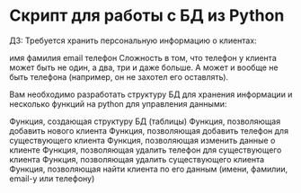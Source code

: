# Скрипт для работы с БД из Python

ДЗ:
Требуется хранить персональную информацию о клиентах:

имя
фамилия
email
телефон
Сложность в том, что телефон у клиента может быть не один, а два, три и даже больше. А может и вообще не быть телефона (например, он не захотел его оставлять).

Вам необходимо разработать структуру БД для хранения информации и несколько функций на python для управления данными:

Функция, создающая структуру БД (таблицы)
Функция, позволяющая добавить нового клиента
Функция, позволяющая добавить телефон для существующего клиента
Функция, позволяющая изменить данные о клиенте
Функция, позволяющая удалить телефон для существующего клиента
Функция, позволяющая удалить существующего клиента
Функция, позволяющая найти клиента по его данным (имени, фамилии, email-у или телефону)